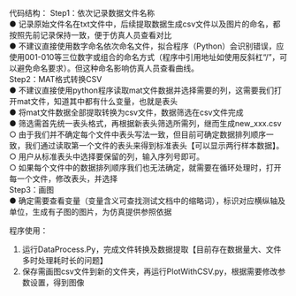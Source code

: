 代码结构：
Step1：依次记录数据文件名称  
● 记录原始文件名在txt文件中，后续提取数据生成csv文件以及图片的命名，都按照先前记录保持一致，便于仿真人员查看对比  
● 不建议直接使用数字命名依次命名文件，拟合程序（Python）会识别错误，应使用001-010等三位数字或组合的命名方式（程序中引用地址如使用反斜杠“/”，可以避免命名要求）。但这种命名影响仿真人员查看曲线。  
Step2：MAT格式转换CSV  
● 不建议直接使用python程序读取mat文件数据并选择需要的列，这需要我们打开mat文件，知道其中都有什么变量，也就是表头  
● 将mat文件数据全部提取转换为csv文件，数据筛选在csv文件完成   
● 筛选需首先统一表头格式，再根据新表头筛选所需列，继而生成new_xxx.csv  
  ○ 由于我们并不确定每个文件中表头写法一致，但目前可确定数据排列顺序一致，我们通过读取第一个文件的表头来得到标准表头【可以显示两行样本数据】。  
  ○ 用户从标准表头中选择要保留的列，输入序列号即可。  
  ○ 如果每个文件中的数据排列顺序我们也无法确定，就需要在循环处理时，打开每一个文件，修改表头，并选择  
Step3：画图  
● 确定需要查看变量（变量含义可查找测试文档中的缩略词），标识对应横纵轴及单位，生成有子图的图片，为仿真提供参照依据  

程序使用：  
1. 运行DataProcess.Py，完成文件转换及数据提取【目前存在数据量大、文件多时处理耗时长的问题】  
2. 保存需画图csv文件到新的文件夹，再运行PlotWithCSV.py，根据需要修改参数设置，得到图像  
